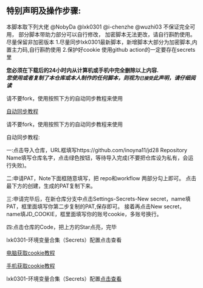 ## 特别声明及操作步骤: 
本脚本取下列大佬 @NobyDa @lxk0301 @i-chenzhe @wuzhi03
不保证完全可用， 部分脚本带助力部分可以自行修改， 加密脚本无法更改，请自行斟酌使用。
尽量保留非加密版本
1.尽量同步lxk0301最新脚本，新增脚本大部分为加密脚本,内置主力码,自行斟酌使用 
2.保护好cookie 使用github action的一定要存在secrets里

 **您必须在下载后的24小时内从计算机或手机中完全删除以上内容.**  </br>
 ***您使用或者复制了本仓库或本人制作的任何脚本，则视为`已接受`此声明，请仔细阅读*** 


请不要fork，使用按照下方的自动同步教程来使用




[自动同步教程](https://github.com/waie123/jd618/blob/master/backUp/tongbu.md)

请不要fork，使用按照下方的自动同步教程来使用

自动同步教程:

一:点击导入仓库，URL框填写https://github.com/inoyna11/jd28 Repository Name填写仓库名字，点击绿色按钮，等待导入完成(不要把仓库设为私有，会运行失败)。

二:申请PAT，Note下面框随意填写，把 repo和workflow 两部分勾上即可。 点击最下方的创建，生成的PAT复制下来。

三:申请完毕后，在新仓库分支中点击Settings-Secrets-New secret，name填PAT，框里面填写你第二步复制的PAT,保存即可。 接着再点击New secret，name填JD_COOKIE，框里面填写你的账号cookie，多账号换行。

四:点击仓库的Code，把上方的Star点亮，完毕

lxk0301-环境变量合集（Secrets）配置点击查看



[电脑获取cookie教程](https://github.com/waie123/jd618/blob/master/backUp/GetJdCookie2.md)


[手机获取cookie教程](https://github.com/waie123/jd618/blob/master/backUp/GetJdCookie3.md)

lxk0301-环境变量合集（Secrets）配置[点击查看](https://github.com/waie123/jd618/blob/master/githubAction.md)
